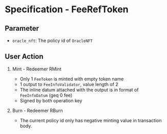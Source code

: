 # Specification - FeeRefToken

## Parameter

- `oracle_nft`: The policy id of `OracleNFT`

## User Action

1. Mint - Redeemer RMint

   - Only 1 `FeeToken` is minted with empty token name
   - 1 output to `FeeInfoValidator`, value length of 2
   - The inline datum attached with the output is in format of `FeeInfoDatum` (geq 0 fee)
   - Signed by both operation key

2. Burn - Redeemer RBurn

   - The current policy id only has negative minting value in transaction body.
